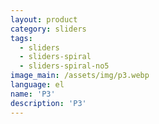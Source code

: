 ```yaml
---
layout: product
category: sliders
tags:
  - sliders
  - sliders-spiral
  - sliders-spiral-no5
image_main: /assets/img/p3.webp
language: el
name: 'P3'
description: 'P3'
---
```

